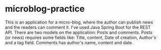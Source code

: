 # microblog-practice
This is an application for a micro-blog, where the author can publish news and the readers can comment it. I've used Java Spring Boot for the REST API.
There are two models on the application: Posts and comments.
Posts (or news) requires some fields like: Title, content, Date of creation, Author's and a tag field.
Comments has author's name, content and date.
